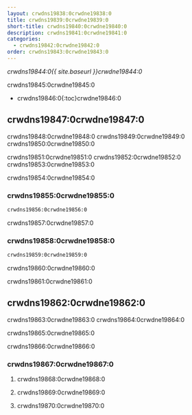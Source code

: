 ```yaml
---
layout: crwdns19838:0crwdne19838:0
title: crwdns19839:0crwdne19839:0
short-title: crwdns19840:0crwdne19840:0
description: crwdns19841:0crwdne19841:0
categories:
  - crwdns19842:0crwdne19842:0
order: crwdns19843:0crwdne19843:0
---
```

*crwdns19844:0{{ site.baseurl }}crwdne19844:0*

crwdns19845:0crwdne19845:0

* crwdns19846:0{:toc}crwdne19846:0

## crwdns19847:0crwdne19847:0

crwdns19848:0crwdne19848:0 crwdns19849:0crwdne19849:0 crwdns19850:0crwdne19850:0

crwdns19851:0crwdne19851:0 crwdns19852:0crwdne19852:0 crwdns19853:0crwdne19853:0

crwdns19854:0crwdne19854:0

### crwdns19855:0crwdne19855:0

```bash
crwdns19856:0crwdne19856:0
```

crwdns19857:0crwdne19857:0

### crwdns19858:0crwdne19858:0

```bash
crwdns19859:0crwdne19859:0
```

crwdns19860:0crwdne19860:0

crwdns19861:0crwdne19861:0

## crwdns19862:0crwdne19862:0

crwdns19863:0crwdne19863:0 crwdns19864:0crwdne19864:0

crwdns19865:0crwdne19865:0

crwdns19866:0crwdne19866:0

### crwdns19867:0crwdne19867:0

1. crwdns19868:0crwdne19868:0

2. crwdns19869:0crwdne19869:0

3. crwdns19870:0crwdne19870:0